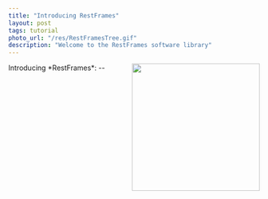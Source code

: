 ```yaml
---
title: "Introducing RestFrames"
layout: post
tags: tutorial
photo_url: "/res/RestFramesTree.gif"
description: "Welcome to the RestFrames software library"
---
```


<img src="{{site.baseurl}}/res/RestFramesTree.gif" align="right" width="256"> 
Introducing *RestFrames*:
--




